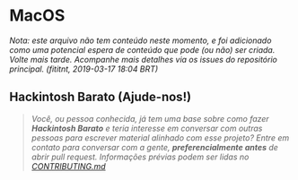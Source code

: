 # MacOS

_Nota: este arquivo não tem conteúdo neste momento, e foi adicionado como uma potencial espera de conteúdo que pode (ou não) ser criada. Volte mais tarde. Acompanhe mais detalhes via os issues do repositório principal. (fititnt, 2019-03-17 18:04 BRT)_

## Hackintosh Barato (Ajude-nos!)
> _Você, ou pessoa conhecida, já tem uma base sobre como fazer
**Hackintosh Barato** e teria interesse em conversar com outras pessoas para
escrever material alinhado com esse projeto? Entre em contato para conversar com
a gente, **preferencialmente antes** de abrir pull request. Informações
prévias podem ser lidas no [CONTRIBUTING.md](../CONTRIBUTING.md)_